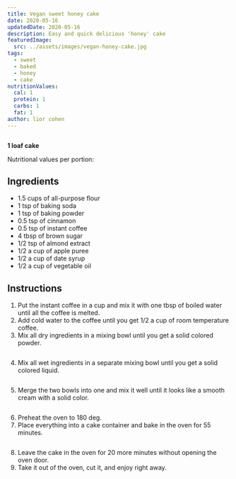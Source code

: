```yaml
---
title: Vegan sweet honey cake
date: 2020-05-16
updatedDate: 2020-05-16
description: Easy and quick delicious 'honey' cake
featuredImage:
  src: ../assets/images/vegan-honey-cake.jpg
tags:
  - sweet
  - baked
  - honey
  - cake
nutritionValues:
  cal: 1
  protein: 1
  carbs: 1
  fat: 1
author: lior cohen
---
```


<Image filename="vegan-honey-cake" />

**1 loaf cake**

Nutritional values per portion:
<NutritionValues fileName="vegan-sweet-honey-cake"/>

## Ingredients

- 1.5 cups of all-purpose flour
- 1 tsp of baking soda
- 1 tsp of baking powder
- 0.5 tsp of cinnamon
- 0.5 tsp of instant coffee
- 4 tbsp of brown sugar
- 1/2 tsp of almond extract
- 1/2 a cup of apple puree
- 1/2 a cup of date syrup
- 1/2 a cup of vegetable oil

## Instructions

1. Put the instant coffee in a cup and mix it with one tbsp of boiled water until all the coffee is melted.
2. Add cold water to the coffee until you get 1/2 a cup of room temperature coffee.
3. Mix all dry ingredients in a mixing bowl until you get a solid colored powder.

<Image filename="vegan-honey-cake-powder" />

4. Mix all wet ingredients in a separate mixing bowl until you get a solid colored liquid.

<Image filename="vegan-honey-cake-liquid" />

5. Merge the two bowls into one and mix it well until it looks like a smooth cream with a solid color.

<Image filename="vegan-honey-cake-mix" />

6. Preheat the oven to 180 deg.
7. Place everything into a cake container and bake in the oven for 55 minutes.

<Image filename="vegan-honey-cake-in-loaf-cake-container" />

8. Leave the cake in the oven for 20 more minutes without opening the oven door.
9. Take it out of the oven, cut it, and enjoy right away.
